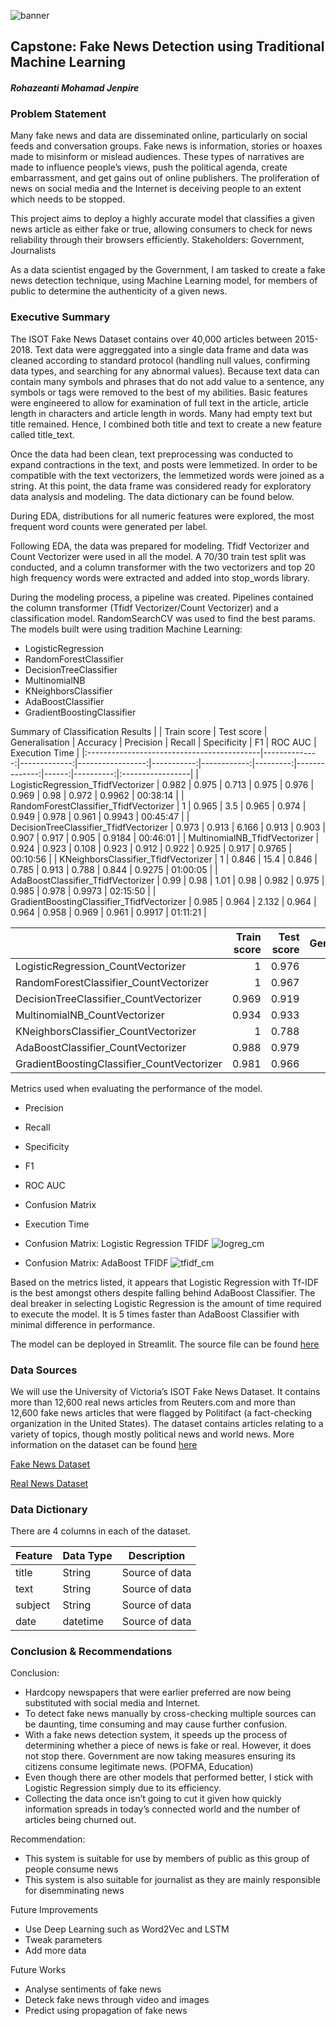 ![banner](https://media.git.generalassemb.ly/user/43213/files/03225bb2-7904-4643-ae05-420c6841e721)

##  Capstone: Fake News Detection using Traditional Machine Learning

#### _Rohazeanti Mohamad Jenpire_

### Problem Statement
Many fake news and data are disseminated online, particularly on social feeds and conversation groups. Fake news is information, stories or hoaxes made to misinform or mislead audiences. These types of narratives are made to influence people’s views, push the political agenda, create embarrassment, and get gains out of online publishers. The proliferation of news on social media and the Internet is deceiving people to an extent which needs to be stopped. 

This project aims to deploy a highly accurate model that classifies a given news article as either fake or true, allowing consumers to check for news reliability through their browsers efficiently. Stakeholders: Government, Journalists

As a data scientist engaged by the Government, I am tasked to create a fake news  detection technique, using Machine Learning model, for members of public to determine the authenticity of a given news. 


### Executive Summary
The ISOT Fake News Dataset contains over 40,000 articles between 2015-2018.  Text data were aggreggated into a single data frame and data was cleaned according to standard protocol (handling null values, confirming data types, and searching for any abnormal values). Because text data can contain many symbols and phrases that do not add value to a sentence, any symbols or tags were removed to the best of my abilities. Basic features were engineered to allow for examination of full text in the article, article length in characters and article length in words. Many had empty text but title remained. Hence, I combined both title and text to create a new feature called title_text. 

Once the data had been clean, text preprocessing was conducted to expand contractions in the text, and posts were lemmetized. In order to be compatible with the text vectorizers, the lemmetized words were joined as a string. At this point, the data frame was considered ready for exploratory data analysis and modeling. The data dictionary can be found below.

During EDA, distributions for all numeric features were explored, the most frequent word counts were generated per label. 

Following EDA, the data was prepared for modeling. Tfidf Vectorizer and Count Vectorizer were used in all the model. A 70/30 train test split was conducted, and a column transformer with the two vectorizers and top 20 high frequency words were extracted and added into stop_words library. 

During the modeling process, a pipeline was created. Pipelines contained the column transformer (Tfidf Vectorizer/Count Vectorizer) and a classification model. RandomSearchCV was used to find the best params. The models built were using tradition Machine Learning:

* LogisticRegression
* RandomForestClassifier
* DecisionTreeClassifier
* MultinomialNB
* KNeighborsClassifier
* AdaBoostClassifier
* GradientBoostingClassifier

Summary of Classification Results
|                                            |   Train score |   Test score |   Generalisation |   Accuracy |   Precision |   Recall |   Specificity |    F1 |   ROC AUC | Execution Time   |
|:-------------------------------------------|--------------:|-------------:|-----------------:|-----------:|------------:|---------:|--------------:|------:|----------:|:-----------------|
| LogisticRegression_TfidfVectorizer         |         0.982 |        0.975 |            0.713 |      0.975 |       0.976 |    0.969 |         0.98  | 0.972 |    0.9962 | 00:38:14         |
| RandomForestClassifier_TfidfVectorizer     |         1     |        0.965 |            3.5   |      0.965 |       0.974 |    0.949 |         0.978 | 0.961 |    0.9943 | 00:45:47         |
| DecisionTreeClassifier_TfidfVectorizer     |         0.973 |        0.913 |            6.166 |      0.913 |       0.903 |    0.907 |         0.917 | 0.905 |    0.9184 | 00:46:01         |
| MultinomialNB_TfidfVectorizer              |         0.924 |        0.923 |            0.108 |      0.923 |       0.912 |    0.922 |         0.925 | 0.917 |    0.9765 | 00:10:56         |
| KNeighborsClassifier_TfidfVectorizer       |         1     |        0.846 |           15.4   |      0.846 |       0.785 |    0.913 |         0.788 | 0.844 |    0.9275 | 01:00:05         |
| AdaBoostClassifier_TfidfVectorizer         |         0.99  |        0.98  |            1.01  |      0.98  |       0.982 |    0.975 |         0.985 | 0.978 |    0.9973 | 02:15:50         |
| GradientBoostingClassifier_TfidfVectorizer |         0.985 |        0.964 |            2.132 |      0.964 |       0.964 |    0.958 |         0.969 | 0.961 |    0.9917 | 01:11:21         |

|                                            |   Train score |   Test score |   Generalisation |   Accuracy |   Precision |   Recall |   Specificity |    F1 |   ROC AUC | Execution Time   |
|:-------------------------------------------|--------------:|-------------:|-----------------:|-----------:|------------:|---------:|--------------:|------:|----------:|:-----------------|
| LogisticRegression_CountVectorizer         |         1     |        0.976 |            2.4   |      0.976 |       0.977 |    0.971 |         0.981 | 0.974 |    0.9946 | 00:27:59         |
| RandomForestClassifier_CountVectorizer     |         1     |        0.967 |            3.3   |      0.967 |       0.975 |    0.953 |         0.98  | 0.964 |    0.995  | 00:59:59         |
| DecisionTreeClassifier_CountVectorizer     |         0.969 |        0.919 |            5.16  |      0.919 |       0.921 |    0.901 |         0.935 | 0.911 |    0.9226 | 00:49:16         |
| MultinomialNB_CountVectorizer              |         0.934 |        0.933 |            0.107 |      0.933 |       0.912 |    0.946 |         0.922 | 0.929 |    0.9698 | 00:15:08         |
| KNeighborsClassifier_CountVectorizer       |         1     |        0.788 |           21.2   |      0.788 |       0.749 |    0.809 |         0.771 | 0.778 |    0.8453 | 01:32:25         |
| AdaBoostClassifier_CountVectorizer         |         0.988 |        0.979 |            0.911 |      0.979 |       0.984 |    0.97  |         0.986 | 0.977 |    0.9973 | 01:34:10         |
| GradientBoostingClassifier_CountVectorizer |         0.981 |        0.966 |            1.529 |      0.966 |       0.969 |    0.956 |         0.974 | 0.962 |    0.9924 | 01:31:48         |


Metrics used when evaluating the performance of the model.
* Precision
* Recall
* Specificity
* F1
* ROC AUC
* Confusion Matrix
* Execution Time

* Confusion Matrix: Logistic Regression TFIDF
![logreg_cm](https://media.git.generalassemb.ly/user/43213/files/6d192e23-50de-4aac-a968-5fdcc4fe6cb3)


* Confusion Matrix: AdaBoost TFIDF
![tfidf_cm](https://media.git.generalassemb.ly/user/43213/files/78c0311b-694d-42e1-833d-b4fc03e1b3d1)


Based on the metrics listed, it appears that Logistic Regression with Tf-IDF is the best amongst others despite falling behind AdaBoost Classifier. The deal breaker in selecting Logistic Regression is the amount of time required to execute the model. It is 5 times faster than AdaBoost Classifier with minimal difference in performance. 

The model can be deployed in Streamlit. The source file can be found [here](fakenews.py)


### Data Sources
We will use the University of Victoria’s ISOT Fake News Dataset. It contains more than 12,600 real news articles from Reuters.com and more than 12,600 fake news articles that were flagged by Politifact (a fact-checking organization in the United States). The dataset contains articles relating to a variety of topics, though mostly political news and world news. More information on the dataset can be found [here](ISOT_Fake_News_Dataset_ReadMe)

[Fake News Dataset](./News%20_dataset/Fake.csv)

[Real News Dataset](./News%20_dataset/Real.csv)

### Data Dictionary
There are 4 columns in each of the dataset.


|Feature|Data Type|Description|
|---|---|---|
|title|String|Source of data|
|text|String|Source of data|
|subject|String|Source of data|
|date|datetime|Source of data|


### Conclusion & Recommendations
Conclusion:

- Hardcopy newspapers that were earlier preferred are now being substituted with social media and  Internet. 
- To detect fake news manually by cross-checking multiple sources can be daunting, time consuming and may cause further confusion.
- With a fake news detection system, it speeds up the process of determining whether a piece of news is fake or real. However, it does not stop there. 
Government are now taking measures ensuring its citizens consume legitimate news. (POFMA, Education)
- Even though there are other models that performed better, I stick with Logistic Regression simply due to its efficiency.
- Collecting the data once isn’t going to cut it given how quickly information spreads in today’s connected world and the number of articles being churned out.


Recommendation:
- This system is suitable for use by members of public as this group of people consume news
- This system is also suitable for journalist as they are mainly responsible for disemminating news

Future Improvements
- Use Deep Learning such as Word2Vec and LSTM 
- Tweak parameters
- Add more data

Future Works
- Analyse sentiments of fake news
- Deteck fake news through video and images
- Predict using propagation of fake news
